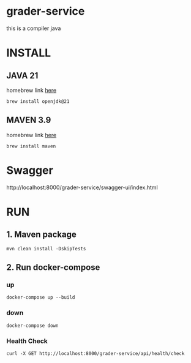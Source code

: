 # grader-service
this is a compiler java

# INSTALL

## JAVA 21
homebrew link [here](https://formulae.brew.sh/formula/openjdk@21)

```shell
brew install openjdk@21
```

## MAVEN 3.9
homebrew link [here](https://formulae.brew.sh/formula/maven)

```shell
brew install maven
```
# Swagger
http://localhost:8000/grader-service/swagger-ui/index.html


# RUN
## 1. Maven package

```shell
mvn clean install -DskipTests
```

## 2. Run docker-compose

### up

```shell
docker-compose up --build
```

### down

```shell
docker-compose down
```

### Health Check
```shell
curl -X GET http://localhost:8000/grader-service/api/health/check
```

###
